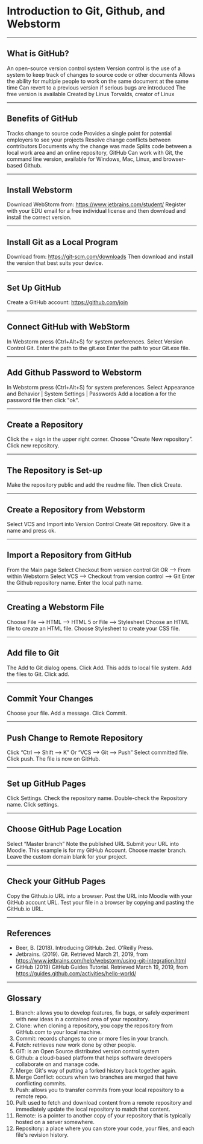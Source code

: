 # Introduction to Git, Github, and Webstorm 
_________________________________________
## What is GitHub?
An open-source version control system
Version control is the use of a system to keep track of changes to source code or other documents
Allows the ability for multiple people to work on the same document at the same time
Can revert to a previous version if serious bugs are introduced
The free version is available
Created by Linus Torvalds, creator of Linux
__________________________________________________________________________________________________
## Benefits of GitHub 
Tracks change to source code
Provides a single point for potential employers to see your projects
Resolve change conflicts between contributors
Documents why the change was made
Splits code between a local work area and an online repository, GitHub 
Can work with Git, the command line version, available for Windows, Mac, Linux, and browser-based Github.
_________________________________________________________________________________________________________
## Install Webstorm
Download WebStorm from: https://www.jetbrains.com/student/ 
Register with your EDU email for a free individual license and then download and install the correct version.
_____________________________________________________________________________________________________________
## Install Git as a Local Program 
Download from: https://git-scm.com/downloads 
Then download and install the version that best suits your device. 
___________________________________________________________________
## Set Up GitHub
Create a GitHub account: https://github.com/join
_________________________________________________
## Connect GitHub with WebStorm 
In Webstorm press (Ctrl+Alt+S) for system preferences. 
Select Version Control Git. Enter the path to the git.exe
Enter the path to your Git.exe file. 
___________________________________________________________
## Add Github Password to Webstorm
In Webstorm press (Ctrl+Alt+S) for system preferences. 
Select Appearance and Behavior | System Settings | Passwords
Add a location a for the password file then click "ok".
______________________________________________________________
## Create a Repository
Click the + sign in the upper right corner. 
Choose “Create New repository”.
Click new repository.
_____________________________________________
## The Repository is Set-up
Make the repository public and add the readme file. 
Then click Create.
____________________________________________________
## Create a Repository from Webstorm
Select VCS and Import into Version Control
Create Git repository.
Give it a name and press ok. 
____________________________________________
## Import a Repository from GitHub
From the Main page Select Checkout from version control Git OR -->
From within Webstorm Select VCS --> Checkout from version control --> Git
Enter the Github repository name. 
Enter the local path name. 
__________________________________________________________________________
## Creating a Webstorm File
Choose File --> HTML --> HTML 5 or File --> Stylesheet
Choose an HTML file to create an HTML file.
Choose Stylesheet to create your CSS file. 
_______________________________________________________
## Add file to Git 
The Add to Git dialog opens.
Click Add. This adds to local file system. 
Add the files to Git.
Click add. 
____________________________________________
## Commit Your Changes
Choose your file.
Add a message. 
Click Commit. 
________________________
## Push Change to Remote Repository
Click “Ctrl --> Shift --> K”
Or “VCS --> Git --> Push”
Select committed file. 
Click push.
The file is now on GitHub. 
_____________________________________
## Set up GitHub Pages
Click Settings. 
Check the repository name.
Double-check the Repository name. 
Click settings.
____________________________________
## Choose GitHub Page Location
Select “Master branch”
Note the published URL 
Submit your URL into Moodle. 
This example is for my GitHub Account. 
Choose master branch.
Leave the custom domain blank for your project. 
__________________________________________________
## Check your GitHub Pages
Copy the Github.io URL into a browser. 
Post the URL into Moodle with your GitHub account URL. 
Test your file in a browser by copying and pasting the GitHub.io URL. 
_______________________________________________________________________
## References 
- Beer, B. (2018). Introducing GitHub. 2ed. O’Reilly Press.
- Jetbrains. (2019). Git.   Retrieved March 21, 2019, from https://www.jetbrains.com/help/webstorm/using-git-integration.html
- GitHub (2019) GitHub Guides Tutorial. Retrieved  March 19, 2019, from https://guides.github.com/activities/hello-world/
_______________________________________________________________________________________________________________________________
## Glossary 
1. Branch: allows you to develop features, fix bugs, or safely experiment with new ideas in a contained area of your repository. 
2. Clone: when cloning a repository, you copy the repository from GitHub.com to your local machine.
3. Commit: records changes to one or more files in your branch.
4. Fetch: retrieves new work done by other people.
5. GIT: is an Open Source distributed version control system
6. Github: a cloud-based platform that helps software developers collaborate on and manage code.
7. Merge: Git's way of putting a forked history back together again.
8. Merge Conflict: occurs when two branches are merged that have conflicting commits.
9. Push: allows you to transfer commits from your local repository to a remote repo.
10. Pull: used to fetch and download content from a remote repository and immediately update the local repository to match that content.
11. Remote: is a pointer to another copy of your repository that is typically hosted on a server somewhere. 
12. Repository: a place where you can store your code, your files, and each file's revision history.














